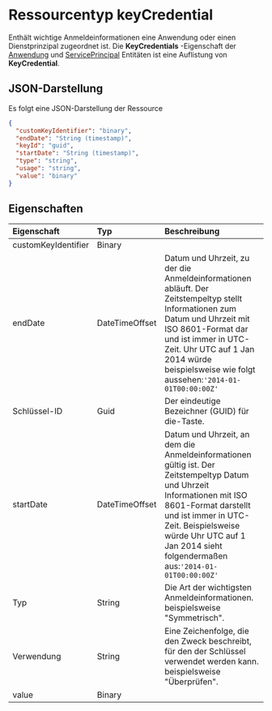 # <a name="keycredential-resource-type"></a>Ressourcentyp keyCredential

Enthält wichtige Anmeldeinformationen eine Anwendung oder einen Dienstprinzipal zugeordnet ist. Die **KeyCredentials** -Eigenschaft der [Anwendung](application.md) und [ServicePrincipal](serviceprincipal.md) Entitäten ist eine Auflistung von **KeyCredential**.


## <a name="json-representation"></a>JSON-Darstellung

Es folgt eine JSON-Darstellung der Ressource

<!-- {
  "blockType": "resource",
  "optionalProperties": [

  ],
  "@odata.type": "microsoft.graph.keyCredential"
}-->

```json
{
  "customKeyIdentifier": "binary",
  "endDate": "String (timestamp)",
  "keyId": "guid",
  "startDate": "String (timestamp)",
  "type": "string",
  "usage": "string",
  "value": "binary"
}

```
## <a name="properties"></a>Eigenschaften
| Eigenschaft     | Typ   |Beschreibung|
|:---------------|:--------|:----------|
|customKeyIdentifier|Binary|            |
|endDate|DateTimeOffset|Datum und Uhrzeit, zu der die Anmeldeinformationen abläuft. Der Zeitstempeltyp stellt Informationen zum Datum und Uhrzeit mit ISO 8601-Format dar und ist immer in UTC-Zeit. Uhr UTC auf 1 Jan 2014 würde beispielsweise wie folgt aussehen:`'2014-01-01T00:00:00Z'`|
|Schlüssel-ID|Guid|Der eindeutige Bezeichner (GUID) für die-Taste.|
|startDate|DateTimeOffset|Datum und Uhrzeit, an dem die Anmeldeinformationen gültig ist. Der Zeitstempeltyp Datum und Uhrzeit Informationen mit ISO 8601-Format darstellt und ist immer in UTC-Zeit. Beispielsweise würde Uhr UTC auf 1 Jan 2014 sieht folgendermaßen aus:`'2014-01-01T00:00:00Z'`|
|Typ|String|Die Art der wichtigsten Anmeldeinformationen. beispielsweise "Symmetrisch".|
|Verwendung|String|Eine Zeichenfolge, die den Zweck beschreibt, für den der Schlüssel verwendet werden kann. beispielsweise "Überprüfen".|
|value|Binary|            |

<!-- uuid: 8fcb5dbc-d5aa-4681-8e31-b001d5168d79
2015-10-25 14:57:30 UTC -->
<!-- {
  "type": "#page.annotation",
  "description": "keyCredential resource",
  "keywords": "",
  "section": "documentation",
  "tocPath": ""
}-->